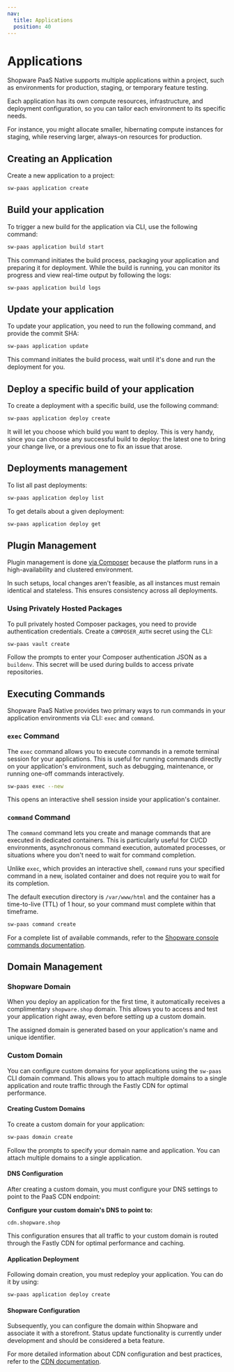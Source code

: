 ```yaml
---
nav:
  title: Applications
  position: 40
---
```


# Applications

Shopware PaaS Native supports multiple applications within a project, such as environments for production, staging, or temporary feature testing.

Each application has its own compute resources, infrastructure, and deployment configuration, so you can tailor each environment to its specific needs.

For instance, you might allocate smaller, hibernating compute instances for staging, while reserving larger, always-on resources for production.

## Creating an Application

Create a new application to a project:

```sh
sw-paas application create
```

## Build your application

To trigger a new build for the application via CLI, use the following command:

```sh
sw-paas application build start
```

This command initiates the build process, packaging your application and preparing it for deployment. While the build is running, you can monitor its progress and view real-time output by following the logs:

```sh
sw-paas application build logs
```

## Update your application

To update your application, you need to run the following command, and provide the commit SHA:

```sh
sw-paas application update
```

This command initiates the build process, wait until it's done and run the deployment for you.

## Deploy a specific build of your application

To create a deployment with a specific build, use the following command:

```sh
sw-paas application deploy create
```

It will let you choose which build you want to deploy.
This is very handy, since you can choose any successful build to deploy: the latest one to bring your change live, or a previous one to fix an issue that arose.

## Deployments management

To list all past deployments:

```sh
sw-paas application deploy list
```

To get details about a given deployment:

```sh
sw-paas application deploy get
```

## Plugin Management

Plugin management is done [via Composer](../../../../guides/hosting/installation-updates/extension-managment#installing-extensions-with-composer) because the platform runs in a high-availability and clustered environment.

In such setups, local changes aren't feasible, as all instances must remain identical and stateless. This ensures consistency across all deployments.

### Using Privately Hosted Packages

To pull privately hosted Composer packages, you need to provide authentication credentials. Create a `COMPOSER_AUTH` secret using the CLI:

```sh
sw-paas vault create
```

Follow the prompts to enter your Composer authentication JSON as a `buildenv`. This secret will be used during builds to access private repositories.

## Executing Commands

Shopware PaaS Native provides two primary ways to run commands in your application environments via CLI: `exec` and `command`.

### `exec` Command

The `exec` command allows you to execute commands in a remote terminal session for your applications. This is useful for running commands directly on your application's environment, such as debugging, maintenance, or running one-off commands interactively.

```sh
sw-paas exec --new
```

This opens an interactive shell session inside your application's container.

### `command` Command

The `command` command lets you create and manage commands that are executed in dedicated containers. This is particularly useful for CI/CD environments, asynchronous command execution, automated processes, or situations where you don't need to wait for command completion.

Unlike `exec`, which provides an interactive shell, `command` runs your specified command in a new, isolated container and does not require you to wait for its completion.

The default execution directory is `/var/www/html` and the container has a time-to-live (TTL) of 1 hour, so your command must complete within that timeframe.

```sh
sw-paas command create
```

For a complete list of available commands, refer to the [Shopware console commands documentation](https://docs.shopware.com/en/shopware-6-en/tutorials-and-faq/shopware-cli).

## Domain Management

### Shopware Domain

When you deploy an application for the first time, it automatically receives a complimentary `shopware.shop` domain. This allows you to access and test your application right away, even before setting up a custom domain.

The assigned domain is generated based on your application's name and unique identifier.

### Custom Domain

You can configure custom domains for your applications using the `sw-paas` CLI domain command. This allows you to attach multiple domains to a single application and route traffic through the Fastly CDN for optimal performance.

#### Creating Custom Domains

To create a custom domain for your application:

```sh
sw-paas domain create
```

Follow the prompts to specify your domain name and application. You can attach multiple domains to a single application.

#### DNS Configuration

After creating a custom domain, you must configure your DNS settings to point to the PaaS CDN endpoint:

**Configure your custom domain's DNS to point to:**

```dns
cdn.shopware.shop
```

This configuration ensures that all traffic to your custom domain is routed through the Fastly CDN for optimal performance and caching.

#### Application Deployment

Following domain creation, you must redeploy your application. You can do it by using:

```sh
sw-paas application deploy create
```

#### Shopware Configuration

Subsequently, you can configure the domain within Shopware and associate it with a storefront. Status update functionality is currently under development and should be considered a beta feature.

For more detailed information about CDN configuration and best practices, refer to the [CDN documentation](../cdn/index.md).
